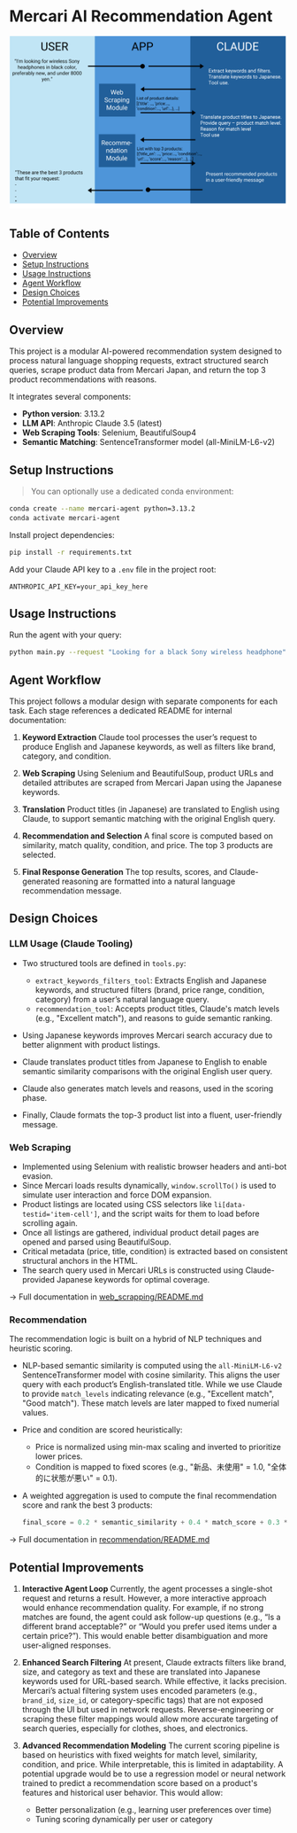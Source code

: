 # Mercari AI Recommendation Agent

<p align="center">
  <img src="./images/agent_workflow.png" alt="Agent Workflow" width="700" />
</p>

## Table of Contents

* [Overview](#overview)
* [Setup Instructions](#setup-instructions)
* [Usage Instructions](#usage-instructions)
* [Agent Workflow](#agent-workflow)
* [Design Choices](#design-choices)
* [Potential Improvements](#potential-improvements)

## Overview

This project is a modular AI-powered recommendation system designed to process natural language shopping requests, extract structured search queries, scrape product data from Mercari Japan, and return the top 3 product recommendations with reasons.

It integrates several components:

* **Python version**: 3.13.2
* **LLM API**: Anthropic Claude 3.5 (latest)
* **Web Scraping Tools**: Selenium, BeautifulSoup4
* **Semantic Matching**: SentenceTransformer model (all-MiniLM-L6-v2)

## Setup Instructions

> You can optionally use a dedicated conda environment:

```bash
conda create --name mercari-agent python=3.13.2
conda activate mercari-agent
```

Install project dependencies:

```bash
pip install -r requirements.txt
```

Add your Claude API key to a `.env` file in the project root:

```env
ANTHROPIC_API_KEY=your_api_key_here
```

## Usage Instructions

Run the agent with your query:

```bash
python main.py --request "Looking for a black Sony wireless headphone"
```

## Agent Workflow

This project follows a modular design with separate components for each task. Each stage references a dedicated README for internal documentation:

1. **Keyword Extraction**
   Claude tool processes the user’s request to produce English and Japanese keywords, as well as filters like brand, category, and condition.

2. **Web Scraping**
   Using Selenium and BeautifulSoup, product URLs and detailed attributes are scraped from Mercari Japan using the Japanese keywords. 

3. **Translation**
   Product titles (in Japanese) are translated to English using Claude, to support semantic matching with the original English query.

4. **Recommendation and Selection**
   A final score is computed based on similarity, match quality, condition, and price. The top 3 products are selected.

5. **Final Response Generation**
   The top results, scores, and Claude-generated reasoning are formatted into a natural language recommendation message.

## Design Choices

### LLM Usage (Claude Tooling)

* Two structured tools are defined in `tools.py`:

  * `extract_keywords_filters_tool`: Extracts English and Japanese keywords, and structured filters (brand, price range, condition, category) from a user’s natural language query.
  * `recommendation_tool`: Accepts product titles, Claude's match levels (e.g., "Excellent match"), and reasons to guide semantic ranking.
* Using Japanese keywords improves Mercari search accuracy due to better alignment with product listings.
* Claude translates product titles from Japanese to English to enable semantic similarity comparisons with the original English user query.
* Claude also generates match levels and reasons, used in the scoring phase.
* Finally, Claude formats the top-3 product list into a fluent, user-friendly message.

### Web Scraping

* Implemented using Selenium with realistic browser headers and anti-bot evasion.
* Since Mercari loads results dynamically, `window.scrollTo()` is used to simulate user interaction and force DOM expansion.
* Product listings are located using CSS selectors like `li[data-testid='item-cell']`, and the script waits for them to load before scrolling again.
* Once all listings are gathered, individual product detail pages are opened and parsed using BeautifulSoup.
* Critical metadata (price, title, condition) is extracted based on consistent structural anchors in the HTML.
* The search query used in Mercari URLs is constructed using Claude-provided Japanese keywords for optimal coverage.

→ Full documentation in [web\_scrapping/README.md](./web_scrapping/README.md)

### Recommendation

The recommendation logic is built on a hybrid of NLP techniques and heuristic scoring.
* NLP-based semantic similarity is computed using the `all-MiniLM-L6-v2` SentenceTransformer model with cosine similarity. This aligns the user query with each product’s English-translated title. While we use Claude to provide `match_levels` indicating relevance (e.g., "Excellent match", "Good match"). These match levels are later mapped to fixed numerial values.

* Price and condition are scored heuristically:

  * Price is normalized using min-max scaling and inverted to prioritize lower prices.
  * Condition is mapped to fixed scores (e.g., "新品、未使用" = 1.0, "全体的に状態が悪い" = 0.1).
* A weighted aggregation is used to compute the final recommendation score and rank the best 3 products:

  ```python
  final_score = 0.2 * semantic_similarity + 0.4 * match_score + 0.3 * price_score + 0.1 * condition_score
  ```

→ Full documentation in [recommendation/README.md](./recommendation/README.md)

## Potential Improvements

1. **Interactive Agent Loop**
   Currently, the agent processes a single-shot request and returns a result. However, a more interactive approach would enhance recommendation quality. For example, if no strong matches are found, the agent could ask follow-up questions (e.g., “Is a different brand acceptable?” or “Would you prefer used items under a certain price?”). This would enable better disambiguation and more user-aligned responses.

2. **Enhanced Search Filtering**
   At present, Claude extracts filters like brand, size, and category as text and these are translated into Japanese keywords used for URL-based search. While effective, it lacks precision. Mercari’s actual filtering system uses encoded parameters (e.g., `brand_id`, `size_id`, or category-specific tags) that are not exposed through the UI but used in network requests. Reverse-engineering or scraping these filter mappings would allow more accurate targeting of search queries, especially for clothes, shoes, and electronics.

3. **Advanced Recommendation Modeling**
   The current scoring pipeline is based on heuristics with fixed weights for match level, similarity, condition, and price. While interpretable, this is limited in adaptability. A potential upgrade would be to use a regression model or neural network trained to predict a recommendation score based on a product's features and historical user behavior. This would allow:

   * Better personalization (e.g., learning user preferences over time)
   * Tuning scoring dynamically per user or category

